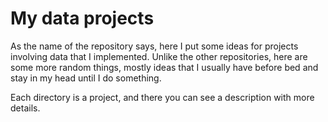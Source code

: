 # My data projects

As the name of the repository says, here I put some ideas for projects involving data that I implemented. Unlike the other repositories, here are some more random things, mostly ideas that I usually have before bed and stay in my head until I do something.

Each directory is a project, and there you can see a description with more details.
